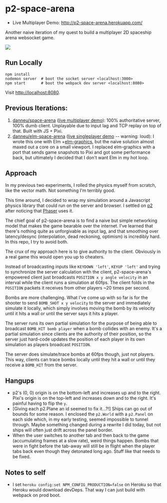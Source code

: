 
# p2-space-arena

- Live Multiplayer Demo: http://p2-space-arena.herokuapp.com/

Another naive iteration of my quest to build a multiplayer 2D spaceship arena
websocket game.

![](https://dl.dropboxusercontent.com/spa/quq37nq1583x0lf/pqs8213g.png)

## Run Locally

    npm install
    nodemon server  # boot the socket server <localhost:3000>
    npm start       # boot the webpack dev server <localhost:8080>

Visit <http://localhost:8080>.

## Previous Iterations:

1. [danneu/space-arena](https://github.com/danneu/space-arena)
   ([live multiplayer demo](https://github.com/danneu/space-arena)):
   100% authoritative server, 100% dumb client. Unplayable due to input lag
   and TCP replay on top of that. Built with JS + Pixi.
2. [danneu/elm-space-arena](https://github.com/danneu/elm-space-arena)
   ([live singleplayer demo](https://www.danneu.com/elm-space-arena/) -- warning: loud):
   I wrote this one with Elm +[elm-graphics][elm-graphics], but the naive
   solution almost maxed out a core on a small viewport. I replaced elm-graphics
   with a port that sends game snapshots to Pixi and got some performance back,
   but ultimately I decided that I don't want Elm in my hot loop.

[elm-graphics]: http://package.elm-lang.org/packages/evancz/elm-graphics/1.0.0/Collage

## Approach

In my previous two experiments, I rolled the physics myself from scratch,
like the vector math. Not something I'm terribly good.

This time around, I decided to wrap my simulation around a Javascript
physics library that could run on the server and browser.
I settled on [p2](https://github.com/schteppe/p2.js)
after noticing that [Phaser](http://phaser.io/) uses it.

The chief goal of p2-space-arena is to find a naive but simple
networking model that makes the game bearable over the internet.
I've learned that there's nothing quite as unforgivable as
input lag, and that smoothing over latency/desync
(interpolation, dead reckoning, optimism) is incredibly hard.
In this repo, I try to avoid both.

The crux of my approach here is to give authority to the client.
Obviously in a real game this would open you up to cheaters.

Instead of broadcasting inputs like `KEYDOWN 'left'`, `KEYUP 'left'`
and trying to synchronize the server calculation with the client,
p2-space-arena's empowered client just broadcasts
`POSITION x y angle velocity` in an interval while the client runs
a simulation at 60fps. The client folds in the `POSITION` packets
it receives from other players ~20 times per second.

Bombs are more challenging. What I've come up with so far is for
the shooter to send `BOMB_SHOT x y velocity` to the server and
immediately simulate it locally, which simply involves moving
the bomb by its velocity until it hits a wall or until the
server says it hits a player.

The server runs its own partial simulation for the purpose of
being able to broadcast `BOMB_HIT bomb player` when a bomb
collides with an enemy. It's a partial simulation since
clients are the authority of their position, so the server
just hard-code updates the position of each player in its own
simulation as players broadcast `POSITION`.

The server does simulate/trace bombs at 60fps though, just
not players. This way, clients can trace bombs locally
until they hit a wall or until they receive a `BOMB_HIT`
from the server.

## Hangups

- p2's (0, 0) origin is on the bottom-left and increases up and
  to the right. Pixi's origin is on the top-left and increases
  down and to the right. It's painful having to flip the `y`.
- [Giving each p2.Plane an id seemed to fix it...?!] 
  Ships can go out of bounds for some reason. I enclosed
  the `p2.World` with a `p2.Panel` on each side which, in
  my early testing, seemed impossible to tunnel through.
  Maybe something changed during a rewrite I did today, but
  not ships will often just drift across the panel border.
- When the user switches to another tab and then back to
  the game (accumulating frames at a slow rate), weird things
  happen. Bombs that were in fight before the tab-away will
  still be in flight when the player tabs back even though they
  detonated long ago. Stuff like that needs to be fixed.

## Notes to self

- I set `heroku config:set NPM_CONFIG_PRODUCTION=false` on Heroku so that
  Heroku would download devDeps. That way I can just build with webpack
  on prod boot.
